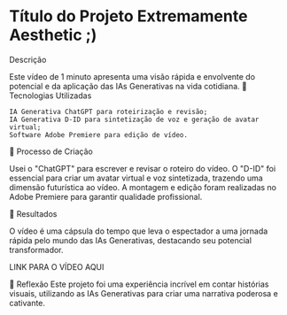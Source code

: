 # Título do Projeto Extremamente Aesthetic ;)

 Descrição

Este vídeo de 1 minuto apresenta uma visão rápida e envolvente do potencial e da aplicação das IAs Generativas na vida cotidiana.
🤖 Tecnologias Utilizadas

    IA Generativa ChatGPT para roteirização e revisão;
    IA Generativa D-ID para sintetização de voz e geração de avatar virtual;
    Software Adobe Premiere para edição de vídeo.

🧐 Processo de Criação

Usei o "ChatGPT" para escrever e revisar o roteiro do vídeo. O "D-ID" foi essencial para criar um avatar virtual e voz sintetizada, trazendo uma dimensão futurística ao vídeo. A montagem e edição foram realizadas no Adobe Premiere para garantir qualidade profissional.

🚀 Resultados

O vídeo é uma cápsula do tempo que leva o espectador a uma jornada rápida pelo mundo das IAs Generativas, destacando seu potencial transformador.

LINK PARA O VÍDEO AQUI

💭 Reflexão
Este projeto foi uma experiência incrível em contar histórias visuais, utilizando as IAs Generativas para criar uma narrativa poderosa e cativante.
